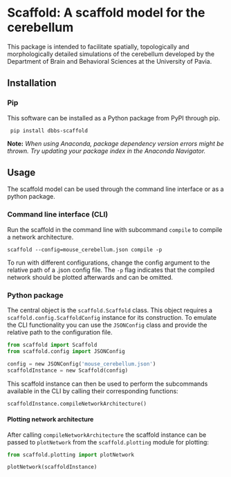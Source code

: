# Scaffold: A scaffold model for the cerebellum
This package is intended to facilitate spatially, topologically and morphologically detailed simulations of the cerebellum developed by the Department of Brain and Behavioral Sciences at the University of Pavia.

## Installation

### Pip

This software can be installed as a Python package from PyPI through pip.

```
 pip install dbbs-scaffold
```

**Note:** *When using Anaconda, package dependency version errors might be thrown. Try updating your
package index in the Anaconda Navigator.*

## Usage

The scaffold model can be used through the command line interface or as a python package.

### Command line interface (CLI)

Run the scaffold in the command line with subcommand `compile` to compile a network architecture.
```
scaffold --config=mouse_cerebellum.json compile -p
```

To run with different configurations, change the config argument to the relative path of a .json config file. The `-p` flag indicates that the compiled network should be plotted afterwards and can be omitted.

### Python package

The central object is the `scaffold.Scaffold` class. This object requires a `scaffold.config.ScaffoldConfig` instance for its construction. To emulate the CLI functionality you can use the `JSONConfig` class and provide the relative path to the configuration file.

```python
from scaffold import Scaffold
from scaffold.config import JSONConfig

config = new JSONConfig('mouse_cerebellum.json')
scaffoldInstance = new Scaffold(config)
```

This scaffold instance can then be used to perform the subcommands available in the CLI by calling their corresponding functions:

```python
scaffoldInstance.compileNetworkArchitecture()
```

#### Plotting network architecture

After calling `compileNetworkArchitecture` the scaffold instance can be passed to `plotNetwork` from the `scaffold.plotting` module for plotting:

```python
from scaffold.plotting import plotNetwork

plotNetwork(scaffoldInstance)
```
